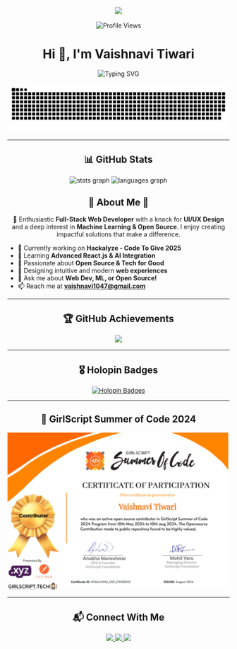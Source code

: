 <!-- Elegant Gradient Divider -->
<p align="center">
  <img src="https://user-images.githubusercontent.com/73097560/115834477-dbab4500-a447-11eb-908a-139a6edaec5c.gif">
</p>
<!-- Profile Visits Counter -->
<p align="center">
  <img src="https://komarev.com/ghpvc/?username=Vaishnavi1047&label=Profile%20Views&color=brightgreen&style=for-the-badge" alt="Profile Views"/>
</p>

<!-- Profile Header -->
<h1 align="center">Hi 👋, I'm Vaishnavi Tiwari</h1>
<p align="center">
  <img src="https://readme-typing-svg.herokuapp.com?font=Fira+Code&weight=600&size=22&duration=3000&pause=1000&color=F7D800&center=true&vCenter=true&random=false&width=700&lines=%2+Web+Developer+%7C+Open+Source+Contributor+%7C+ML+Enthusiast;Passionate+about+coding+and+designing;Bringing+ideas+to+life+with+code" alt="Typing SVG" />
</p>

<!-- Snake Animation -->
<p align="center">
  <img src="https://github.com/Vaishnavi1047/Vaishnavi1047/blob/main/grid-snake.svg" alt="snake animation"/>
</p>

---

<!-- GitHub Stats -->
<h2 align="center">📊 GitHub Stats</h2>
<div align="center">
  <img src="https://github-readme-stats.vercel.app/api?username=Vaishnavi1047&hide_title=false&hide_rank=false&show_icons=true&include_all_commits=true&count_private=true&disable_animations=false&theme=dracula&locale=en&hide_border=false" height="150" alt="stats graph"  />
  <img src="https://github-readme-stats.vercel.app/api/top-langs?username=Vaishnavi1047&locale=en&hide_title=false&layout=compact&card_width=320&langs_count=5&theme=dracula&hide_border=false" height="150" alt="languages graph"  />
</div>


<!-- About Me Section -->
<h2 align="center">🌟 About Me 🌟</h2>

<p align="center">
🚀 Enthusiastic <strong>Full-Stack Web Developer</strong> with a knack for <strong>UI/UX Design</strong> and a deep interest in <strong>Machine Learning & Open Source</strong>. I enjoy creating impactful solutions that make a difference.
</p>


- 🔭 Currently working on **Hackalyze - Code To Give 2025**
- 🌱 Learning **Advanced React.js & AI Integration**
- 🎯 Passionate about **Open Source & Tech for Good**
- 🎨 Designing intuitive and modern **web experiences**
- 💬 Ask me about **Web Dev, ML, or Open Source!**
- 📫 Reach me at **vaishnavi1047@gmail.com**

---

<!-- GitHub Trophies -->
<h2 align="center">🏆 GitHub Achievements</h2>
<p align="center">
  <img src="https://github-trophies.vercel.app/?username=Vaishnavi1047&theme=onestar&no-frame=true" width="800"/>
</p>

---


<!-- Holopin Badges -->
<h2 align="center">🎖️ Holopin Badges</h2>
<p align="center">
  <a href="https://holopin.io/@vaishnavi1047">
    <img src="https://holopin.me/vaishnavi1047" alt="Holopin Badges" width="600"/>
  </a>
</p>

---

<!-- GSSoC Section -->
<h2 align="center">🚀 GirlScript Summer of Code 2024</h2>
<p align="center">
  <img src="https://github.com/Vaishnavi1047/Vaishnavi1047/blob/main/1723737950606.jpeg" width="600" alt="GSSoC Certificate"/>
</p>

---

<!-- Connect With Me -->
<h2 align="center">📬 Connect With Me</h2>
<p align="center">
  <a href="https://linkedin.com/in/vaishnavi1047" target="_blank">
    <img src="https://img.shields.io/badge/LinkedIn-blue?style=for-the-badge&logo=linkedin"/>
  </a>
  <a href="https://github.com/Vaishnavi1047" target="_blank">
    <img src="https://img.shields.io/badge/GitHub-black?style=for-the-badge&logo=github"/>
  </a>
  <a href="mailto:vaishnavi1047@gmail.com">
    <img src="https://img.shields.io/badge/Email-D14836?style=for-the-badge&logo=gmail&logoColor=white"/>
  </a>
</p>
